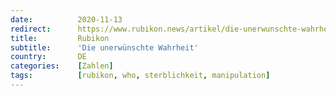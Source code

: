 ```yaml
---
date:          2020-11-13
redirect:      https://www.rubikon.news/artikel/die-unerwunschte-wahrheit
title:         Rubikon
subtitle:      'Die unerwünschte Wahrheit'
country:       DE
categories:    [Zahlen]
tags:          [rubikon, who, sterblichkeit, manipulation]
---
```


